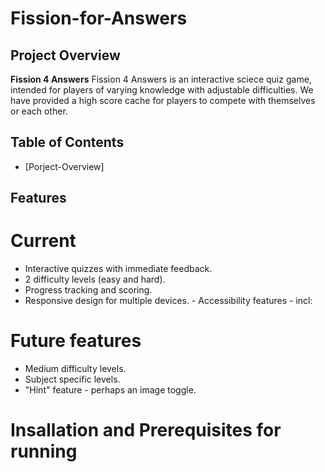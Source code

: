 # Fission-for-Answers
 

## Project Overview

**Fission 4 Answers**
Fission 4 Answers is an interactive sciece quiz game, intended for players of varying knowledge with adjustable difficulties. We have provided a high score cache for players to compete with themselves or each other.

## Table of Contents
- [Porject-Overview]

## Features

# Current 
- Interactive quizzes with immediate feedback. 
- 2 difficulty levels (easy and hard). 
- Progress tracking and scoring. 
- Responsive design for multiple devices. - Accessibility features - incl: 

# Future features
- Medium difficulty levels. 
- Subject specific levels.
- "Hint" feature - perhaps an image toggle.

# Insallation and Prerequisites for running


